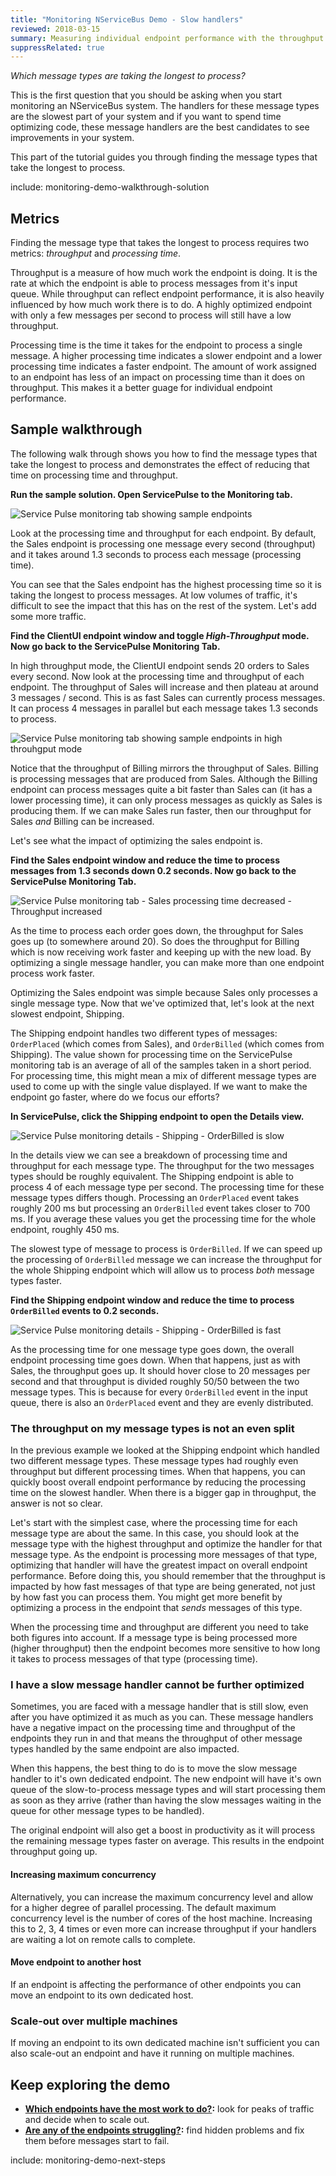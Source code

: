 ```yaml
---
title: "Monitoring NServiceBus Demo - Slow handlers"
reviewed: 2018-03-15
summary: Measuring individual endpoint performance with the throughput and processing time metrics.
suppressRelated: true
---
```


_Which message types are taking the longest to process?_

This is the first question that you should be asking when you start monitoring an NServiceBus system. The handlers for these message types are the slowest part of your system and if you want to spend time optimizing code, these message handlers are the best candidates to see improvements in your system.

This part of the tutorial guides you through finding the message types that take the longest to process.

include: monitoring-demo-walkthrough-solution


## Metrics

Finding the message type that takes the longest to process requires two metrics: *throughput* and *processing time*.

Throughput is a measure of how much work the endpoint is doing. It is the rate at which the endpoint is able to process messages from it's input queue. While throughput can reflect endpoint performance, it is also heavily influenced by how much work there is to do. A highly optimized endpoint with only a few messages per second to process will still have a low throughput. 

Processing time is the time it takes for the endpoint to process a single message. A higher processing time indicates a slower endpoint and a lower processing time indicates a faster endpoint. The amount of work assigned to an endpoint has less of an impact on processing time than it does on throughput. This makes it a better guage for individual endpoint performance.


## Sample walkthrough

The following walk through shows you how to find the message types that take the longest to process and demonstrates the effect of reducing that time on processing time and throughput.

**Run the sample solution. Open ServicePulse to the Monitoring tab.**

![Service Pulse monitoring tab showing sample endpoints](servicepulse-monitoring-tab-sample-low-throughput.png)

Look at the processing time and throughput for each endpoint. By default, the Sales endpoint is processing one message every second (throughput) and it takes around 1.3 seconds to process each message (processing time).

You can see that the Sales endpoint has the highest processing time so it is taking the longest to process messages. At low volumes of traffic, it's difficult to see the impact that this has on the rest of the system. Let's add some more traffic.

**Find the ClientUI endpoint window and toggle *High-Throughput* mode. Now go back to the ServicePulse Monitoring Tab.**

In high throughput mode, the ClientUI endpoint sends 20 orders to Sales every second. Now look at the processing time and throughput of each endpoint. The throughput of Sales will increase and then plateau at around 3 messages / second. This is as fast Sales can currently process messages. It can process 4 messages in parallel but each message takes 1.3 seconds to process.

![Service Pulse monitoring tab showing sample endpoints in high throuhgput mode](servicepulse-monitoring-tab-sample-high-throughput.png)

Notice that the throughput of Billing mirrors the throughput of Sales. Billing is processing messages that are produced from Sales. Although the Billing endpoint can process messages quite a bit faster than Sales can (it has a lower processing time), it can only process messages as quickly as Sales is producing them. If we can make Sales run faster, then our throughput for Sales _and_ Billing can be increased.

Let's see what the impact of optimizing the sales endpoint is.  

**Find the Sales endpoint window and reduce the time to process messages from 1.3 seconds down 0.2 seconds. Now go back to the ServicePulse Monitoring Tab.**

![Service Pulse monitoring tab - Sales processing time decreased - Throughput increased](servicepulse-monitoring-tab-sample-fast-sales.png)

As the time to process each order goes down, the throughput for Sales goes up (to somewhere around 20). So does the throughput for Billing which is now receiving work faster and keeping up with the new load. By optimizing a single message handler, you can make more than one endpoint process work faster.

Optimizing the Sales endpoint was simple because Sales only processes a single message type. Now that we've optimized that, let's look at the next slowest endpoint, Shipping. 

The Shipping endpoint handles two different types of messages: `OrderPlaced` (which comes from Sales), and `OrderBilled` (which comes from Shipping). The value shown for processing time on the ServicePulse monitoring tab is an average of all of the samples taken in a short period. For processing time, this might mean a mix of different message types are used to come up with the single value displayed. If we want to make the endpoint go faster, where do we focus our efforts?

**In ServicePulse, click the Shipping endpoint to open the Details view.**

![Service Pulse monitoring details - Shipping - OrderBilled is slow](servicepulse-monitoring-details-shipping-slow.png)

In the details view we can see a breakdown of processing time and throughput for each message type. The throughput for the two messages types should be roughly equivalent. The Shipping endpoint is able to process 4 of each message type per second. The processing time for these message types differs though. Processing an `OrderPlaced` event takes roughly 200 ms but processing an `OrderBilled` event takes closer to 700 ms. If you average these values you get the processing time for the whole endpoint, roughly 450 ms.

The slowest type of message to process is `OrderBilled`. If we can speed up the processing of `OrderBilled` message we can increase the throughput for the whole Shipping endpoint which will allow us to process _both_ message types faster.

**Find the Shipping endpoint window and reduce the time to process `OrderBilled` events to 0.2 seconds.**

![Service Pulse monitoring details - Shipping - OrderBilled is fast](servicepulse-monitoring-details-shipping-fast.png)

As the processing time for one message type goes down, the overall endpoint processing time goes down. When that happens, just as with Sales, the throughput goes up. It should hover close to 20 messages per second and that throughput is divided roughly 50/50 between the two message types. This is because for every `OrderBilled` event in the input queue, there is also an `OrderPlaced` event and they are evenly distributed. 


### The throughput on my message types is not an even split

In the previous example we looked at the Shipping endpoint which handled two different message types. These message types had roughly even throughput but different processing times. When that happens, you can quickly boost overall endpoint performance by reducing the processing time on the slowest handler. When there is a bigger gap in throughput, the answer is not so clear.

Let's start with the simplest case, where the processing time for each message type are about the same. In this case, you should look at the message type with the highest throughput and optimize the handler for that message type. As the endpoint is processing more messages of that type, optimizing that handler will have the greatest impact on overall endpoint performance. Before doing this, you should remember that the throughput is impacted by how fast messages of that type are being generated, not just by how fast you can process them. You might get more benefit by optimizing a process in the endpoint that _sends_ messages of this type. 


When the processing time and throughput are different you need to take both figures into account. If a message type is being processed more (higher throughput) then the endpoint becomes more sensitive to how long it takes to process messages of that type (processing time).  

### I have a slow message handler cannot be further optimized

Sometimes, you are faced with a message handler that is still slow, even after you have optimized it as much as you can. These message handlers have a negative impact on the processing time and throughput of the endpoints they run in and that means the throughput of other message types handled by the same endpoint are also impacted.

When this happens, the best thing to do is to move the slow message handler to it's own dedicated endpoint. The new endpoint will have it's own queue of the slow-to-process message types and will start processing them as soon as they arrive (rather than having the slow messages waiting in the queue for other message types to be handled).

The original endpoint will also get a boost in productivity as it will process the remaining message types faster on average. This results in the endpoint throughput going up.

#### Increasing maximum concurrency

Alternatively, you can increase the maximum concurrency level and allow for a higher degree of parallel processing. The default maximum concurrency level is the number of cores of the host machine. Increasing this to 2, 3, 4 times or even more can increase throughput if your handlers are waiting a lot on remote calls to complete.

#### Move endpoint to another host

If an endpoint is affecting the performance of other endpoints you can move an endpoint to its own dedicated host.

### Scale-out over multiple machines

If moving an endpoint to its own dedicated machine isn't sufficient you can also scale-out an endpoint and have it running on multiple machines. 


## Keep exploring the demo

- **[Which endpoints have the most work to do?](./walkthrough-2.md):** look for peaks of traffic and decide when to scale out.
- **[Are any of the endpoints struggling?](./walkthrough-3.md):** find hidden problems and fix them before messages start to fail.

include: monitoring-demo-next-steps
